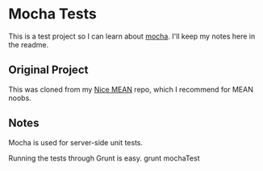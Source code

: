 # Mocha Tests

This is a test project so I can learn about [mocha](http://visionmedia.github.io/mocha/).  I'll keep my notes here in the readme.

## Original Project

This was cloned from my [Nice MEAN](https://github.com/reergymerej/nice-mean/) repo, which I recommend for MEAN noobs.

## Notes

Mocha is used for server-side unit tests.

Running the tests through Grunt is easy.
    grunt mochaTest

